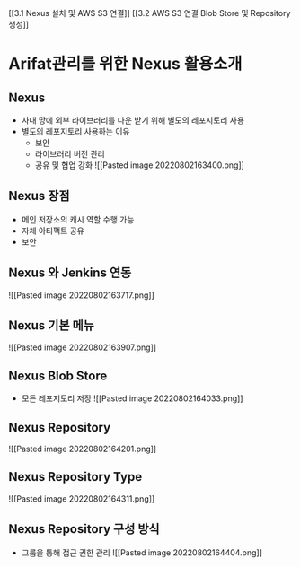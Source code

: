 [[3.1 Nexus 설치 및 AWS S3 연결]]
[[3.2 AWS S3 연결 Blob Store 및 Repository 생성]]
# Arifat관리를 위한 Nexus 활용소개

## Nexus
- 사내 망에 외부 라이브러리를 다운 받기 위해 별도의 레포지토리 사용
- 별도의 레포지토리 사용하는 이유
	- 보안
	- 라이브러리 버전 관리
	- 공유 및 협업 강화
![[Pasted image 20220802163400.png]]
## Nexus 장점
- 메인 저장소의 캐시 역할 수행 가능
- 자체 아티팩트 공유
- 보안
## Nexus 와 Jenkins 연동
![[Pasted image 20220802163717.png]]
## Nexus 기본 메뉴
![[Pasted image 20220802163907.png]]
## Nexus Blob Store
- 모든 레포지토리 저장
![[Pasted image 20220802164033.png]]
## Nexus Repository
![[Pasted image 20220802164201.png]]
## Nexus Repository Type 
![[Pasted image 20220802164311.png]]
## Nexus Repository 구성 방식
- 그룹을 통해 접근 권한 관리
![[Pasted image 20220802164404.png]]